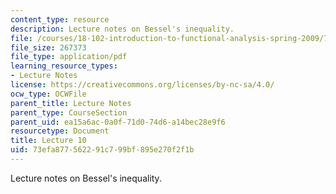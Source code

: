 ```yaml
---
content_type: resource
description: Lecture notes on Bessel's inequality.
file: /courses/18-102-introduction-to-functional-analysis-spring-2009/73efa877562291c799bf895e270f2f1b_MIT18_102s09_lec10.pdf
file_size: 267373
file_type: application/pdf
learning_resource_types:
- Lecture Notes
license: https://creativecommons.org/licenses/by-nc-sa/4.0/
ocw_type: OCWFile
parent_title: Lecture Notes
parent_type: CourseSection
parent_uid: ea15a6ac-0a0f-71d0-74d6-a14bec28e9f6
resourcetype: Document
title: Lecture 10
uid: 73efa877-5622-91c7-99bf-895e270f2f1b
---
```

Lecture notes on Bessel's inequality.